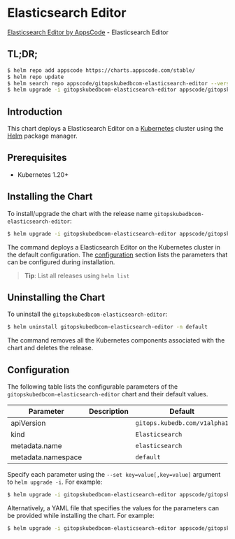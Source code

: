 # Elasticsearch Editor

[Elasticsearch Editor by AppsCode](https://appscode.com) - Elasticsearch Editor

## TL;DR;

```bash
$ helm repo add appscode https://charts.appscode.com/stable/
$ helm repo update
$ helm search repo appscode/gitopskubedbcom-elasticsearch-editor --version=v0.16.0
$ helm upgrade -i gitopskubedbcom-elasticsearch-editor appscode/gitopskubedbcom-elasticsearch-editor -n default --create-namespace --version=v0.16.0
```

## Introduction

This chart deploys a Elasticsearch Editor on a [Kubernetes](http://kubernetes.io) cluster using the [Helm](https://helm.sh) package manager.

## Prerequisites

- Kubernetes 1.20+

## Installing the Chart

To install/upgrade the chart with the release name `gitopskubedbcom-elasticsearch-editor`:

```bash
$ helm upgrade -i gitopskubedbcom-elasticsearch-editor appscode/gitopskubedbcom-elasticsearch-editor -n default --create-namespace --version=v0.16.0
```

The command deploys a Elasticsearch Editor on the Kubernetes cluster in the default configuration. The [configuration](#configuration) section lists the parameters that can be configured during installation.

> **Tip**: List all releases using `helm list`

## Uninstalling the Chart

To uninstall the `gitopskubedbcom-elasticsearch-editor`:

```bash
$ helm uninstall gitopskubedbcom-elasticsearch-editor -n default
```

The command removes all the Kubernetes components associated with the chart and deletes the release.

## Configuration

The following table lists the configurable parameters of the `gitopskubedbcom-elasticsearch-editor` chart and their default values.

|     Parameter      | Description |                 Default                 |
|--------------------|-------------|-----------------------------------------|
| apiVersion         |             | <code>gitops.kubedb.com/v1alpha1</code> |
| kind               |             | <code>Elasticsearch</code>              |
| metadata.name      |             | <code>elasticsearch</code>              |
| metadata.namespace |             | <code>default</code>                    |


Specify each parameter using the `--set key=value[,key=value]` argument to `helm upgrade -i`. For example:

```bash
$ helm upgrade -i gitopskubedbcom-elasticsearch-editor appscode/gitopskubedbcom-elasticsearch-editor -n default --create-namespace --version=v0.16.0 --set apiVersion=gitops.kubedb.com/v1alpha1
```

Alternatively, a YAML file that specifies the values for the parameters can be provided while
installing the chart. For example:

```bash
$ helm upgrade -i gitopskubedbcom-elasticsearch-editor appscode/gitopskubedbcom-elasticsearch-editor -n default --create-namespace --version=v0.16.0 --values values.yaml
```
